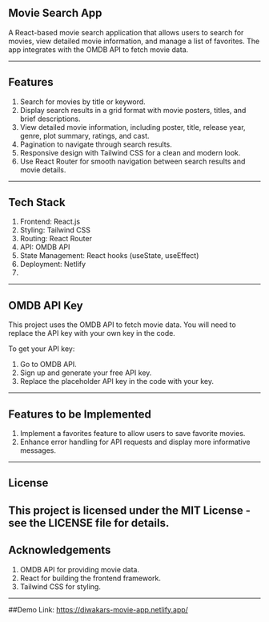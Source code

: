 
## Movie Search App

A React-based movie search application that allows users to search for movies, view detailed movie information, and manage a list of favorites.
The app integrates with the OMDB API to fetch movie data.

---
## Features

1. Search for movies by title or keyword.
2. Display search results in a grid format with movie posters, titles, and brief descriptions.
3. View detailed movie information, including poster, title, release year, genre, plot summary, ratings, and cast.
4. Pagination to navigate through search results.
5. Responsive design with Tailwind CSS for a clean and modern look.
6. Use React Router for smooth navigation between search results and movie details.

---

## Tech Stack

1. Frontend: React.js
2. Styling: Tailwind CSS
3. Routing: React Router
4. API: OMDB API
5. State Management: React hooks (useState, useEffect)
6. Deployment: Netlify
7. 
---
## OMDB API Key

This project uses the OMDB API to fetch movie data. 
You will need to replace the API key with your own key in the code.

To get your API key:

1. Go to OMDB API.
2. Sign up and generate your free API key.
3. Replace the placeholder API key in the code with your key.
   
---

## Features to be Implemented

1. Implement a favorites feature to allow users to save favorite movies.
2. Enhance error handling for API requests and display more informative messages.

---

## License

This project is licensed under the MIT License - see the LICENSE file for details.
---

## Acknowledgements

1. OMDB API for providing movie data.
2. React for building the frontend framework.
3. Tailwind CSS for styling.
---

##Demo Link: https://diwakars-movie-app.netlify.app/
                                                            
